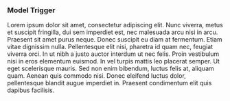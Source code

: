 ### Model Trigger

Lorem ipsum dolor sit amet, consectetur adipiscing elit. Nunc viverra, metus et suscipit fringilla, dui sem imperdiet est, nec malesuada arcu nisi in arcu. Praesent sit amet purus neque. Donec suscipit eu diam at fermentum. Etiam vitae dignissim nulla. Pellentesque elit nisi, pharetra id quam nec, feugiat viverra orci. In ut nibh a justo auctor interdum ut nec felis. Proin vestibulum nisi in eros elementum euismod. In vel turpis mattis leo placerat semper. Ut eget scelerisque mauris. Sed non enim bibendum, luctus felis at, aliquam quam. Aenean quis commodo nisi. Donec eleifend luctus dolor, pellentesque blandit augue imperdiet in. Praesent condimentum elit quis dapibus facilisis.
